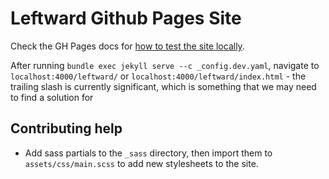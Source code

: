 # Leftward Github Pages Site

Check the GH Pages docs for [how to test the site locally](https://docs.github.com/en/free-pro-team@latest/github/working-with-github-pages/testing-your-github-pages-site-locally-with-jekyll).

After running `bundle exec jekyll serve --c _config.dev.yaml`, navigate to `localhost:4000/leftward/` or `localhost:4000/leftward/index.html` - the trailing slash is currently significant, which is something that we may need to find a solution for

## Contributing help

* Add sass partials to the `_sass` directory, then import them to `assets/css/main.scss` to add new stylesheets to the site.